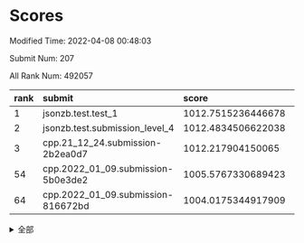 # Scores

Modified Time: 2022-04-08 00:48:03

Submit Num: 207

All Rank Num: 492057

| rank |               submit               |       score        |       sigma        | pk_num |
| :--- | :--------------------------------- | :----------------- | :----------------- | :----- |
| 1    | jsonzb.test.test_1                 | 1012.7515236446678 | 0.7977835160321416 | 9504   |
| 2    | jsonzb.test.submission_level_4     | 1012.4834506622038 | 0.8123406648896765 | 9510   |
| 3    | cpp.21_12_24.submission-2b2ea0d7   | 1012.217904150065  | 0.7925571748562137 | 9509   |
| 54   | cpp.2022_01_09.submission-5b0e3de2 | 1005.5767330689423 | 0.7320393168296183 | 9508   |
| 64   | cpp.2022_01_09.submission-816672bd | 1004.0175344917909 | 0.7162314281192368 | 9514   |


<details>
<summary>全部</summary>

| rank |                 submit                 |       score        |       sigma        | pk_num |
| :--- | :------------------------------------- | :----------------- | :----------------- | :----- |
| 1    | jsonzb.test.test_1                     | 1012.7515236446678 | 0.7977835160321416 | 9504   |
| 2    | jsonzb.test.submission_level_4         | 1012.4834506622038 | 0.8123406648896765 | 9510   |
| 3    | cpp.21_12_24.submission-2b2ea0d7       | 1012.217904150065  | 0.7925571748562137 | 9509   |
| 4    | gobigger.level_3.submission_level_3_41 | 1011.698196667116  | 0.7878091946175596 | 9507   |
| 5    | gobigger.level_3.submission_level_3_30 | 1011.5398091980544 | 0.7524737460671681 | 9507   |
| 6    | gobigger.level_3.submission_level_3_32 | 1011.0864609875382 | 0.801598642097469  | 9505   |
| 7    | gobigger.level_3.submission_level_3_35 | 1011.0747422388663 | 0.7642030437975769 | 9509   |
| 8    | gobigger.level_3.submission_level_3_48 | 1010.9758310178859 | 0.7750743341232487 | 9510   |
| 9    | gobigger.level_3.submission_level_3_36 | 1010.9269213372752 | 0.7808114004643799 | 9507   |
| 10   | gobigger.level_3.submission_level_3_23 | 1010.913186505142  | 0.7545121230037358 | 9511   |
| 11   | gobigger.level_3.submission_level_3_16 | 1010.8081656057473 | 0.7625963434268626 | 9508   |
| 12   | gobigger.level_3.submission_level_3_47 | 1010.7167431937381 | 0.7808849423722007 | 9507   |
| 13   | gobigger.level_3.submission_level_3_21 | 1010.6815711619014 | 0.7693354716866082 | 9508   |
| 14   | gobigger.level_3.submission_level_3_10 | 1010.642409281851  | 0.7599435879985442 | 9510   |
| 15   | gobigger.level_3.submission_level_3_20 | 1010.5674134651584 | 0.7573674792768391 | 9512   |
| 16   | gobigger.level_3.submission_level_3_39 | 1010.5160003967616 | 0.7848843547665743 | 9507   |
| 17   | gobigger.level_3.submission_level_3_17 | 1010.5156022327398 | 0.7759129772824398 | 9505   |
| 18   | gobigger.level_3.submission_level_3_29 | 1010.3980412316322 | 0.755443201136239  | 9504   |
| 19   | gobigger.level_3.submission_level_3_46 | 1010.3147414975786 | 0.7577862438690547 | 9509   |
| 20   | gobigger.level_3.submission_level_3_14 | 1010.2310865716332 | 0.7903845434043801 | 9508   |
| 21   | gobigger.level_3.submission_level_3_28 | 1010.2242064024396 | 0.7616623116667436 | 9509   |
| 22   | gobigger.level_3.submission_level_3_11 | 1010.2228548763326 | 0.7601149126636674 | 9509   |
| 23   | gobigger.level_3.submission_level_3_25 | 1010.1943883332013 | 0.7537125758871235 | 9509   |
| 24   | gobigger.level_3.submission_level_3_38 | 1010.1498110459511 | 0.7695632443556808 | 9508   |
| 25   | gobigger.level_3.submission_level_3_43 | 1010.1296940946233 | 0.7714389912846447 | 9507   |
| 26   | gobigger.level_3.submission_level_3_13 | 1010.1113905923481 | 0.7440273524155352 | 9507   |
| 27   | gobigger.level_3.submission_level_3_3  | 1010.1032682376475 | 0.781006420412006  | 9505   |
| 28   | gobigger.level_3.submission_level_3_40 | 1009.9850918865077 | 0.7478841847506955 | 9512   |
| 29   | gobigger.level_3.submission_level_3_26 | 1009.9786979913691 | 0.7537782543631814 | 9511   |
| 30   | gobigger.level_3.submission_level_3_24 | 1009.8747977778295 | 0.7598303005307907 | 9507   |
| 31   | gobigger.level_3.submission_level_3_44 | 1009.8313892411066 | 0.7425152881497572 | 9509   |
| 32   | gobigger.level_3.submission_level_3_8  | 1009.788967156046  | 0.7644435646214347 | 9507   |
| 33   | gobigger.level_3.submission_level_3_15 | 1009.6742542522571 | 0.7495838677064615 | 9507   |
| 34   | gobigger.level_3.submission_level_3_49 | 1009.5820724645356 | 0.7616448547552576 | 9509   |
| 35   | gobigger.level_3.submission_level_3_12 | 1009.4511532570582 | 0.7874694954612417 | 9508   |
| 36   | gobigger.level_3.submission_level_3_42 | 1009.4175525731449 | 0.7431676677009572 | 9503   |
| 37   | gobigger.level_3.submission_level_3_1  | 1009.4058406679878 | 0.7558977177069788 | 9510   |
| 38   | gobigger.level_3.submission_level_3_22 | 1009.3464646046787 | 0.7438418221650291 | 9511   |
| 39   | gobigger.level_3.submission_level_3_9  | 1009.3328556941893 | 0.7807443621783918 | 9505   |
| 40   | gobigger.level_3.submission_level_3_19 | 1009.3112688907677 | 0.758584525014708  | 9510   |
| 41   | gobigger.level_3.submission_level_3_5  | 1009.2922525393525 | 0.7611534016212368 | 9510   |
| 42   | gobigger.level_3.submission_level_3_0  | 1009.2467950046497 | 0.7583453387394382 | 9506   |
| 43   | gobigger.level_3.submission_level_3_2  | 1009.1951602109492 | 0.7746043714027363 | 9514   |
| 44   | gobigger.level_3.submission_level_3_45 | 1009.1652151177756 | 0.7943231374658195 | 9505   |
| 45   | gobigger.level_3.submission_level_3_37 | 1009.0948554288556 | 0.7554495021031882 | 9506   |
| 46   | gobigger.level_3.submission_level_3_6  | 1008.9592951694073 | 0.7396154992965385 | 9507   |
| 47   | gobigger.level_3.submission_level_3_27 | 1008.9471884075477 | 0.737138591853563  | 9510   |
| 48   | gobigger.level_3.submission_level_3_18 | 1008.8992347178593 | 0.7493291923683001 | 9504   |
| 49   | gobigger.level_3.submission_level_3_33 | 1008.8362420048804 | 0.7484474792815852 | 9513   |
| 50   | gobigger.level_3.submission_level_3_7  | 1008.8360097968958 | 0.7493123907337836 | 9508   |
| 51   | gobigger.level_3.submission_level_3_34 | 1008.5581927851711 | 0.7217675690626811 | 9510   |
| 52   | gobigger.level_3.submission_level_3_4  | 1008.5300333608747 | 0.7465028977459134 | 9508   |
| 53   | gobigger.level_3.submission_level_3_31 | 1008.4214028002707 | 0.7193713042957698 | 9510   |
| 54   | cpp.2022_01_09.submission-5b0e3de2     | 1005.5767330689423 | 0.7320393168296183 | 9508   |
| 55   | gobigger.level_1.submission_level_1_43 | 1004.9111983599498 | 0.7135784930539822 | 9507   |
| 56   | gobigger.level_1.submission_level_1_27 | 1004.7636923639717 | 0.7219353913470017 | 9505   |
| 57   | gobigger.level_1.submission_level_1_48 | 1004.5914065037371 | 0.7130214502484298 | 9507   |
| 58   | gobigger.level_1.submission_level_1_3  | 1004.5498111202425 | 0.7100232951245932 | 9509   |
| 59   | gobigger.level_1.submission_level_1_2  | 1004.4610704363826 | 0.7008600296910671 | 9507   |
| 60   | gobigger.level_1.submission_level_1_35 | 1004.4070994548634 | 0.7369363553966631 | 9513   |
| 61   | gobigger.level_1.submission_level_1_10 | 1004.4035313447214 | 0.720283252095337  | 9506   |
| 62   | gobigger.level_1.submission_level_1_38 | 1004.3551380428263 | 0.7230671803187512 | 9510   |
| 63   | gobigger.level_1.submission_level_1_25 | 1004.0981876676857 | 0.7160619157723146 | 9507   |
| 64   | cpp.2022_01_09.submission-816672bd     | 1004.0175344917909 | 0.7162314281192368 | 9514   |
| 65   | gobigger.level_1.submission_level_1_33 | 1003.9882827552049 | 0.7249178624391414 | 9512   |
| 66   | gobigger.level_1.submission_level_1_16 | 1003.9286412159621 | 0.714530914847884  | 9513   |
| 67   | gobigger.level_1.submission_level_1_8  | 1003.7872073559598 | 0.7179305505670905 | 9507   |
| 68   | gobigger.level_1.submission_level_1_40 | 1003.7411315166185 | 0.7141817957459591 | 9509   |
| 69   | gobigger.level_1.submission_level_1_19 | 1003.6511251312735 | 0.7122115411984222 | 9511   |
| 70   | gobigger.level_1.submission_level_1_45 | 1003.503262758947  | 0.7214178061860506 | 9509   |
| 71   | gobigger.level_1.submission_level_1_22 | 1003.4963063380136 | 0.7206646788011983 | 9508   |
| 72   | gobigger.level_1.submission_level_1_31 | 1003.4253814313726 | 0.7027283635536484 | 9508   |
| 73   | gobigger.level_1.submission_level_1_28 | 1003.3808528216643 | 0.7156217766168307 | 9510   |
| 74   | gobigger.level_1.submission_level_1_9  | 1003.3726847819777 | 0.7230414023977371 | 9512   |
| 75   | gobigger.level_1.submission_level_1_4  | 1003.3247553051843 | 0.7212638016473654 | 9506   |
| 76   | gobigger.level_1.submission_level_1_0  | 1003.3002872385694 | 0.7074215811458539 | 9504   |
| 77   | gobigger.level_1.submission_level_1_46 | 1003.2688223463614 | 0.7099434080987166 | 9508   |
| 78   | gobigger.level_1.submission_level_1_29 | 1003.2474476110019 | 0.7144183235593016 | 9512   |
| 79   | gobigger.level_1.submission_level_1_49 | 1003.2463276242903 | 0.7168812315240078 | 9510   |
| 80   | gobigger.level_1.submission_level_1_36 | 1003.2264100179505 | 0.711093049527229  | 9508   |
| 81   | gobigger.level_1.submission_level_1_39 | 1003.1998714892343 | 0.7157555977570487 | 9510   |
| 82   | gobigger.level_1.submission_level_1_41 | 1003.1569314136251 | 0.7100981272981135 | 9508   |
| 83   | gobigger.level_1.submission_level_1_11 | 1003.1321804703525 | 0.708044021351862  | 9509   |
| 84   | gobigger.level_1.submission_level_1_23 | 1003.1291923202994 | 0.715558478152178  | 9503   |
| 85   | gobigger.level_1.submission_level_1_14 | 1003.125581738072  | 0.7103512433513705 | 9512   |
| 86   | gobigger.level_1.submission_level_1_15 | 1003.1043489024532 | 0.7127728020736248 | 9505   |
| 87   | gobigger.level_1.submission_level_1_21 | 1003.0616797016646 | 0.7172600107699111 | 9500   |
| 88   | gobigger.level_1.submission_level_1_30 | 1002.9870998774497 | 0.7047597648165606 | 9505   |
| 89   | gobigger.level_1.submission_level_1_42 | 1002.9180670175159 | 0.722105200800033  | 9510   |
| 90   | gobigger.level_1.submission_level_1_5  | 1002.8577260250224 | 0.7134986241961387 | 9511   |
| 91   | gobigger.level_1.submission_level_1_37 | 1002.8388043805405 | 0.7167223114014338 | 9513   |
| 92   | gobigger.level_1.submission_level_1_44 | 1002.7460615288389 | 0.7100547439769977 | 9511   |
| 93   | gobigger.level_1.submission_level_1_20 | 1002.7291922309179 | 0.7187398710634648 | 9509   |
| 94   | gobigger.level_1.submission_level_1_12 | 1002.6866859223375 | 0.7157604633274215 | 9505   |
| 95   | gobigger.level_1.submission_level_1_6  | 1002.6786534338893 | 0.7197080403939103 | 9508   |
| 96   | gobigger.level_1.submission_level_1_24 | 1002.6438540606824 | 0.7131819690392451 | 9509   |
| 97   | gobigger.level_1.submission_level_1_13 | 1002.6217304208357 | 0.7176011376349081 | 9505   |
| 98   | gobigger.level_1.submission_level_1_34 | 1002.5458373797155 | 0.7059336884676948 | 9512   |
| 99   | gobigger.level_1.submission_level_1_17 | 1002.5037616466052 | 0.7131570196777482 | 9512   |
| 100  | gobigger.level_1.submission_level_1_7  | 1002.4890365154964 | 0.7152188907835866 | 9508   |
| 101  | gobigger.level_1.submission_level_1_32 | 1002.4212692756919 | 0.7190131006091443 | 9505   |
| 102  | gobigger.level_1.submission_level_1_26 | 1002.1792100316766 | 0.7126972755935714 | 9507   |
| 103  | gobigger.level_1.submission_level_1_18 | 1001.898254838172  | 0.70867310834343   | 9513   |
| 104  | gobigger.level_1.submission_level_1_47 | 1001.6607846446718 | 0.7108969850547949 | 9509   |
| 105  | gobigger.level_1.submission_level_1_1  | 1001.4985926109011 | 0.7086941591479795 | 9515   |
| 106  | gobigger.random.submission_random_38   | 997.1171201843299  | 0.7098229034896479 | 9509   |
| 107  | gobigger.random.submission_random_42   | 997.0360847616402  | 0.7126476692741354 | 9509   |
| 108  | gobigger.random.submission_random_29   | 996.9593089217616  | 0.7036136529797873 | 9506   |
| 109  | gobigger.random.submission_random_34   | 996.9197411861387  | 0.7214617997238986 | 9510   |
| 110  | gobigger.random.submission_random_20   | 996.7766838760324  | 0.7079175989020651 | 9515   |
| 111  | gobigger.random.submission_random_27   | 996.7497373339384  | 0.7071176252299055 | 9508   |
| 112  | gobigger.random.submission_random_23   | 996.6733192054793  | 0.7139589010381444 | 9507   |
| 113  | gobigger.random.submission_random_31   | 996.6477369020332  | 0.7164731059850478 | 9507   |
| 114  | gobigger.random.submission_random_10   | 996.5996490671511  | 0.7072765108201668 | 9510   |
| 115  | gobigger.random.submission_random_12   | 996.4641814800077  | 0.7024985251442715 | 9506   |
| 116  | gobigger.random.submission_random_35   | 996.4330459965945  | 0.7110586907220106 | 9509   |
| 117  | gobigger.random.submission_random_17   | 996.4239092478857  | 0.7022856585250888 | 9507   |
| 118  | gobigger.random.submission_random_37   | 996.3757975895218  | 0.7098835106056566 | 9507   |
| 119  | gobigger.random.submission_random_16   | 996.3668798436383  | 0.7021975529807071 | 9507   |
| 120  | gobigger.random.submission_random_22   | 996.315508864631   | 0.7158213028822619 | 9513   |
| 121  | gobigger.random.submission_random_39   | 996.2868902762544  | 0.7005969366510039 | 9510   |
| 122  | gobigger.random.submission_random_44   | 996.2280143817824  | 0.7066335555749844 | 9510   |
| 123  | gobigger.random.submission_random_36   | 996.2178974626808  | 0.7081852720914099 | 9506   |
| 124  | gobigger.random.submission_random_43   | 996.2141431869835  | 0.6965754497557209 | 9512   |
| 125  | gobigger.random.submission_random_1    | 996.2001487464092  | 0.7135516848128292 | 9507   |
| 126  | gobigger.random.submission_random_33   | 996.1780504113023  | 0.7025606339445949 | 9505   |
| 127  | gobigger.random.submission_random_15   | 996.1708378146443  | 0.7167698620313396 | 9513   |
| 128  | gobigger.random.submission_random_2    | 996.1444801121909  | 0.7125349843579315 | 9507   |
| 129  | gobigger.random.submission_random_26   | 996.1403551043295  | 0.7174110534718725 | 9508   |
| 130  | gobigger.random.submission_random_0    | 996.127762820222   | 0.7195475185609385 | 9506   |
| 131  | gobigger.random.submission_random_18   | 996.1247283661373  | 0.7069879185914953 | 9505   |
| 132  | gobigger.random.submission_random_7    | 996.0687555714621  | 0.7188575909380686 | 9511   |
| 133  | gobigger.random.submission_random_25   | 996.0663386005343  | 0.7056812087015775 | 9508   |
| 134  | gobigger.random.submission_random_48   | 996.0456227623614  | 0.719217843589779  | 9512   |
| 135  | gobigger.random.submission_random_28   | 995.9756549231031  | 0.7122964726837492 | 9511   |
| 136  | gobigger.random.submission_random_11   | 995.9698664374891  | 0.7089436068017044 | 9512   |
| 137  | gobigger.random.submission_random_4    | 995.9465318209542  | 0.7065048675381065 | 9511   |
| 138  | gobigger.random.submission_random_49   | 995.9368295540554  | 0.7007806698423639 | 9510   |
| 139  | gobigger.random.submission_random_8    | 995.9251482146709  | 0.7092737330312419 | 9510   |
| 140  | gobigger.random.submission_random_14   | 995.8971364619487  | 0.7037107672753469 | 9510   |
| 141  | gobigger.random.submission_random_21   | 995.8532775829359  | 0.7056604308652694 | 9506   |
| 142  | gobigger.random.submission_random_46   | 995.7958926939148  | 0.7033035387896305 | 9507   |
| 143  | gobigger.random.submission_random_3    | 995.5709376621683  | 0.7169220968367489 | 9509   |
| 144  | gobigger.random.submission_random_9    | 995.541060083251   | 0.7266595772371311 | 9509   |
| 145  | gobigger.random.submission_random_5    | 995.4769670085734  | 0.7044173589090525 | 9506   |
| 146  | gobigger.random.submission_random_47   | 995.3949937474816  | 0.7156162694330817 | 9510   |
| 147  | gobigger.random.submission_random_24   | 995.3929846388745  | 0.7226308599432236 | 9512   |
| 148  | gobigger.level_2.submission_level_2_25 | 995.3192373067625  | 0.7180145623607985 | 9508   |
| 149  | gobigger.random.submission_random_6    | 995.2695997778942  | 0.7174556063625931 | 9515   |
| 150  | gobigger.random.submission_random_32   | 995.2374862448918  | 0.707942333756653  | 9512   |
| 151  | gobigger.random.submission_random_30   | 995.1269797773855  | 0.7171804940444743 | 9511   |
| 152  | gobigger.random.submission_random_40   | 995.0277502467361  | 0.7078081774073139 | 9507   |
| 153  | gobigger.random.submission_random_41   | 994.9237518154437  | 0.7176088171953193 | 9504   |
| 154  | gobigger.level_2.submission_level_2_44 | 994.9163485676398  | 0.7200394193662655 | 9506   |
| 155  | gobigger.random.submission_random_19   | 994.8686747295893  | 0.728051797304853  | 9512   |
| 156  | gobigger.random.submission_random_13   | 994.7380154015561  | 0.7240778564103314 | 9503   |
| 157  | gobigger.level_2.submission_level_2_11 | 994.5531067742736  | 0.7230106227385493 | 9510   |
| 158  | gobigger.random.submission_random_45   | 994.3715086606136  | 0.722076147055205  | 9508   |
| 159  | gobigger.level_2.submission_level_2_23 | 994.2851631175251  | 0.7275301283007154 | 9505   |
| 160  | gobigger.level_2.submission_level_2_4  | 994.2361986578438  | 0.74759145386607   | 9505   |
| 161  | gobigger.level_2.submission_level_2_15 | 993.928223631039   | 0.727482617232084  | 9511   |
| 162  | gobigger.level_2.submission_level_2_0  | 993.5877719559298  | 0.7272800609109178 | 9511   |
| 163  | gobigger.level_2.submission_level_2_1  | 993.0541339753732  | 0.7394649404692906 | 9508   |
| 164  | gobigger.level_2.submission_level_2_6  | 992.9678042409447  | 0.7319958583319183 | 9507   |
| 165  | gobigger.level_2.submission_level_2_39 | 992.8950876960193  | 0.7266923872044055 | 9511   |
| 166  | gobigger.level_2.submission_level_2_14 | 992.8231745362823  | 0.7438458779723722 | 9507   |
| 167  | gobigger.level_2.submission_level_2_22 | 992.7057961275849  | 0.7416798540206013 | 9507   |
| 168  | gobigger.level_2.submission_level_2_33 | 992.6896560542554  | 0.7488896869317343 | 9502   |
| 169  | gobigger.level_2.submission_level_2_12 | 992.6468173474003  | 0.7414845381035786 | 9515   |
| 170  | gobigger.level_2.submission_level_2_42 | 992.6133089720637  | 0.7383584253591244 | 9506   |
| 171  | gobigger.level_2.submission_level_2_7  | 992.5681402750287  | 0.730347922699714  | 9506   |
| 172  | gobigger.level_2.submission_level_2_27 | 992.4836163842533  | 0.7593246635739381 | 9513   |
| 173  | gobigger.level_2.submission_level_2_34 | 992.4786684484895  | 0.7480946047793287 | 9508   |
| 174  | gobigger.level_2.submission_level_2_16 | 992.4288789290767  | 0.7455037308109828 | 9508   |
| 175  | gobigger.level_2.submission_level_2_13 | 992.3354421604986  | 0.7479654824227044 | 9506   |
| 176  | gobigger.level_2.submission_level_2_18 | 992.3229489743471  | 0.7367976358913773 | 9512   |
| 177  | gobigger.level_2.submission_level_2_38 | 992.2536192013245  | 0.740554372051116  | 9507   |
| 178  | gobigger.level_2.submission_level_2_5  | 992.2202587087451  | 0.7402097413414074 | 9507   |
| 179  | gobigger.level_2.submission_level_2_17 | 992.1709231742957  | 0.7497469196055869 | 9506   |
| 180  | gobigger.level_2.submission_level_2_19 | 992.168595284385   | 0.7516669206927089 | 9508   |
| 181  | gobigger.level_2.submission_level_2_21 | 992.1234058844037  | 0.7436177002568726 | 9509   |
| 182  | gobigger.level_2.submission_level_2_29 | 992.1060262193292  | 0.7570383841637544 | 9504   |
| 183  | gobigger.level_2.submission_level_2_2  | 992.0912356580629  | 0.7512900242603798 | 9508   |
| 184  | gobigger.level_2.submission_level_2_9  | 992.0323543567907  | 0.7337652522967841 | 9507   |
| 185  | gobigger.level_2.submission_level_2_46 | 992.0182282935406  | 0.7467085119285811 | 9511   |
| 186  | gobigger.level_2.submission_level_2_20 | 991.9882690656011  | 0.741797413558916  | 9510   |
| 187  | gobigger.level_2.submission_level_2_3  | 991.8734768574666  | 0.7685482794171768 | 9507   |
| 188  | gobigger.level_2.submission_level_2_43 | 991.8712592996806  | 0.7487776994522617 | 9505   |
| 189  | gobigger.level_2.submission_level_2_30 | 991.8294467637714  | 0.7323208764785665 | 9510   |
| 190  | gobigger.level_2.submission_level_2_47 | 991.7929563479153  | 0.7514681179457536 | 9500   |
| 191  | gobigger.level_2.submission_level_2_41 | 991.7430619151803  | 0.7642098265551248 | 9509   |
| 192  | gobigger.level_2.submission_level_2_24 | 991.698419543877   | 0.757951227982823  | 9506   |
| 193  | gobigger.level_2.submission_level_2_49 | 991.6294459046229  | 0.7743561205388397 | 9509   |
| 194  | gobigger.level_2.submission_level_2_31 | 991.62048630336    | 0.756691715591907  | 9509   |
| 195  | gobigger.level_2.submission_level_2_40 | 991.585789250861   | 0.7418999250189549 | 9506   |
| 196  | gobigger.level_2.submission_level_2_45 | 991.4735509371104  | 0.7371446237308491 | 9511   |
| 197  | gobigger.level_2.submission_level_2_37 | 991.4703466602185  | 0.7490384443566496 | 9505   |
| 198  | gobigger.level_2.submission_level_2_8  | 991.3519480567619  | 0.7530280660273709 | 9505   |
| 199  | gobigger.level_2.submission_level_2_28 | 991.3468246439061  | 0.7551762716856105 | 9513   |
| 200  | gobigger.level_2.submission_level_2_48 | 991.3187563623347  | 0.7515862908590968 | 9511   |
| 201  | gobigger.level_2.submission_level_2_35 | 991.2988403272839  | 0.7333061955795663 | 9505   |
| 202  | gobigger.level_2.submission_level_2_26 | 990.9975693498795  | 0.7480888329582895 | 9505   |
| 203  | gobigger.level_2.submission_level_2_32 | 990.9372760719164  | 0.7713666056598217 | 9508   |
| 204  | gobigger.level_2.submission_level_2_10 | 990.6442339229056  | 0.7566739183368282 | 9506   |
| 205  | gobigger.level_2.submission_level_2_36 | 990.4096991933318  | 0.7763942701133374 | 9502   |
| 206  | gobigger.none.submission_none_0        | 977.0978818124671  | 1.3077377880083707 | 9513   |
| 207  | gobigger.none.submission_none_1        | 976.2584593790542  | 1.5378891932042238 | 9507   |

</details>